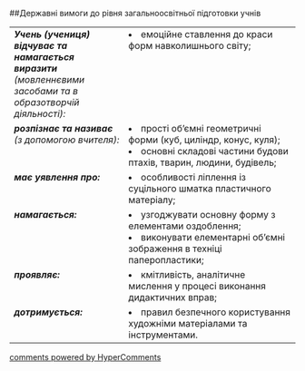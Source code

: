 <div id="hypercomments_widget" class="js-hypercomments-widget invisible"></div>

##Державні вимоги до рівня загальноосвітньої підготовки учнів

<table>
<tbody>
<tr>
<td width="40%" style="vertical-align:top !important;">
<i><b>Учень (учениця) відчуває та намагається виразити</b> (мовленнєвими засобами та в образотворчій діяльності):</i><br>
</td>
<td style="vertical-align:top !important;">
<li>емоційне ставлення до краси форм навколишнього світу;</li>
</td>
</tr>
<tr>
<td width="40%" style="vertical-align:top !important;">
<i><b>розпізнає та називає</b> (з допомогою вчителя):</i><br>
</td>
<td>
<li>прості об’ємні геометричні форми (куб, циліндр, конус, куля);</li>
<li>основні складові частини будови птахів, тварин, людини, будівель;</li>
</td>
</tr>
<tr>
<td width="40%" style="vertical-align:top !important;">
<i><b>має уявлення про:</b></i><br>
</td>
<td>
<li>особливості ліплення із суцільного шматка пластичного матеріалу;</li>
</td>
</tr>
<tr>
<td width="40%" style="vertical-align:top !important;">
<i><b>намагається:</b></i><br>
</td>
<td>
<li>узгоджувати основну форму з елементами оздоблення;</li>
<li>виконувати елементарні об’ємні зображення в техніці паперопластики;</li>
</td>
</tr>
<tr>
<td width="40%" style="vertical-align:top !important;">
<i><b>проявляє:</b></i><br>
</td>
<td>
<li>кмітливість, аналітичне мислення  у процесі виконання дидактичних вправ;</li>
</td>
</tr>
<tr>
<td width="40%" style="vertical-align:top !important;">
<i><b>дотримується:</b></i><br>
</td>
<td>
<li>правил безпечного користування художніми матеріалами та інструментами.</li>
</td>
</tr>
</tbody>
</table>

<div class="js-hypercomments-container">
    <a href="http://hypercomments.com" class="hc-link" title="comments widget">comments powered by HyperComments</a>
</div>